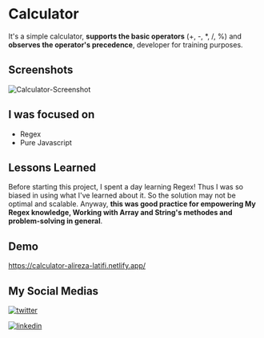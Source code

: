
# Calculator

It's a simple calculator, **supports the basic operators** (+, -, *, /, %) and **observes the operator's precedence**, developer for training purposes.


## Screenshots

![Calculator-Screenshot](https://user-images.githubusercontent.com/92823582/173245226-517bf59b-d9dc-498e-86c7-9850a4e3238c.jpg)

## I was focused on 

- Regex
- Pure Javascript


## Lessons Learned

Before starting this project, I spent a day learning Regex! Thus I was so biased in using what I've learned about it. So the solution may not be optimal and scalable. Anyway, **this was good practice for empowering My Regex knowledge, Working with Array and String's methodes and problem-solving in general**. 


## Demo
https://calculator-alireza-latifi.netlify.app/


## My Social Medias

[![twitter](https://img.shields.io/badge/twitter-1DA1F2?style=for-the-badge&logo=twitter&logoColor=white)](https://twitter.com/alir3za_latifi) 

[![linkedin](https://img.shields.io/badge/linkedin-0A66C2?style=for-the-badge&logo=linkedin&logoColor=white)](https://www.linkedin.com/in/aalirezalatifi/)


